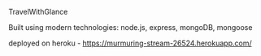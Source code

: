 TravelWithGlance

Built using modern technologies: node.js, express, mongoDB, mongoose

deployed on heroku - https://murmuring-stream-26524.herokuapp.com/
